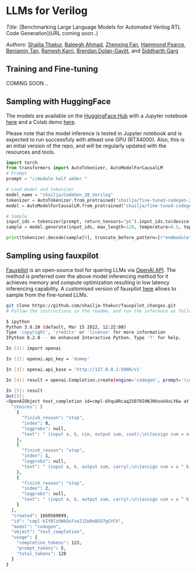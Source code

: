 # LLMs for Verilog 

*Title*: [Benchmarking Large Language Models for Automated Verilog RTL Code Generation](URL coming soon..)

*Authors*: [Shailja Thakur](https://shailja-thakur.github.io/), [Baleegh Ahmad](), [Zhenxing Fan](), [Hammond Pearce](), [Benjamin Tan](), [Ramesh Karri](), [Brendan Dolan-Gavitt](), and [Siddharth Garg]() 

<!---
<p align="center">
  <img src="assets/two.gif" width="60%">
</p>
-->

## Training and Fine-tuning

COMING SOON ..

<!--
https://github.com/shailja-thakur/benchmarking-LLM-Verilog/scripts
-->
## Sampling with HuggingFace

The models are available on the [HuggingFace Hub](https://huggingface.co/models?search=verilog) with a Jupyter notebook [here](https://github.com/shailja-thakur/benchmarking-LLM-Verilog/blob/main/VGen_Demo_notebook.ipynb) and a Colab demo [here](https://colab.research.google.com/drive/XYZ?usp=sharing).

Please note that the model inference is tested in Jupyter notebook and is expected to run successfuly with atleast one GPU (RTX4000). Also, this is an initial version of the repo, and will be regularly updated with the resources and tools.


```python
import torch
from transformers import AutoTokenizer, AutoModelForCausalLM
# Prompt
prompt = "//module half adder "

# Load model and tokenizer
model_name = "shailja/CodeGen_2B_Verilog"
tokenizer = AutoTokenizer.from_pretrained("shailja/fine-tuned-codegen-2B-Verilog")
model = AutoModelForCausalLM.from_pretrained("shailja/fine-tuned-codegen-2B-Verilog").to(device)

# Sample
input_ids = tokenizer(prompt, return_tensors="pt").input_ids.to(device)
sample = model.generate(input_ids, max_length=128, temperature=0.5, top_p=0.9)

print(tokenizer.decode(sample[0], truncate_before_pattern=[r"endmodule"]) + "endmodule")
```

## Sampling using fauxpilot

[Fauxpilot](https://github.com/moyix/fauxpilot) is an open-source tool for quering LLMs via [OpenAI API](https://beta.openai.com/docs/api-reference/). The method is preferred over the above model inferencing method for it achieves memory and compute optimization resulting in low latency inferencing capability. A customised version of fauxpilot [here](https://github.com/shailja-thakur/fauxpilot_changes) allows to sample from the fine-tuned LLMs.

```sh
git clone https://github.com/shailja-thakur/fauxpilot_changes.git
# Follow the instructions in the readme, and run the inference as follows:

$ ipython
Python 3.8.10 (default, Mar 15 2022, 12:22:08) 
Type 'copyright', 'credits' or 'license' for more information
IPython 8.2.0 -- An enhanced Interactive Python. Type '?' for help.

In [1]: import openai

In [2]: openai.api_key = 'dummy'

In [3]: openai.api_base = 'http://127.0.0.1:5000/v1'

In [4]: result = openai.Completion.create(engine='codegen', prompt='\\module half adder', max_tokens=100, temperature=0.1, n=3,top_p=1.0, stop=["endmodule"])

In [5]: result
Out[5]: 
<OpenAIObject text_completion id=cmpl-6hqu8Rcaq25078IHNJNVooU4xLY6w at 0x7f602c3d2f40> JSON: {
  "choices": [
    {
      "finish_reason": "stop",
      "index": 0,
      "logprobs": null,
      "text": " (input a, b, cin, output sum, cout);\n\tassign sum = a ^ b ^ cin;\n\tassign cout = (a & b) | (a & cin) | (b & cin);\n"
    },
    {
      "finish_reason": "stop",
      "index": 1,
      "logprobs": null,
      "text": " (input a, b, output sum, carry);\n\tassign sum = a ^ b;\n\tassign carry = a & b;\n"
    },
    {
      "finish_reason": "stop",
      "index": 2,
      "logprobs": null,
      "text": " (input a, b, output sum, carry);\n\tassign sum = a ^ b;\n\tassign carry = a & b;\n"
    }
  ],
  "created": 1668569699,
  "id": "cmpl-kIY0lzUWkQsFve2J2w9oBSO7gGYCh",
  "model": "codegen",
  "object": "text_completion",
  "usage": {
    "completion_tokens": 123,
    "prompt_tokens": 5,
    "total_tokens": 128
  }
}
```
